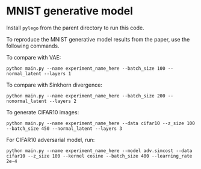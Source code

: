 # MNIST generative model

Install `pylego` from the parent directory to run this code.

To reproduce the MNIST generative model results from the paper, use the following commands.

To compare with VAE:
```
python main.py --name experiment_name_here --batch_size 100 --normal_latent --layers 1
```

To compare with Sinkhorn divergence:
```
python main.py --name experiment_name_here --batch_size 200 --nonormal_latent --layers 2
```

To generate CIFAR10 images:
```
python main.py --name experiment_name_here --data cifar10 --z_size 100 --batch_size 450 --normal_latent --layers 3
```

For CIFAR10 adversarial model, run:
```
python main.py --name experiment_name_here --model adv.simcost --data cifar10 --z_size 100 --kernel cosine --batch_size 400 --learning_rate 2e-4
```
